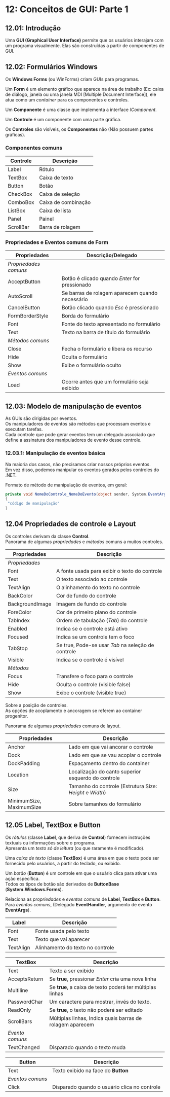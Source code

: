 # 12: Conceitos de GUI: Parte 1

## 12.01: Introdução

Uma **GUI (Graphical User Interface)** permite que os usuários interajam com um programa visualmente. Elas são construídas a partir de componentes de GUI.

## 12.02: Formulários Windows

Os **Windows Forms** (ou WinForms) criam GUIs para programas.

Um **Form** é um elemento gráfico que aparece na área de trabalho (Ex: caixa de diálogo, janela ou uma janela MDI [Multiple Document Interface]), ele atua como um *container* para os componentes e controles.

Um **Componente** é uma classe que implementa a interface *IComponent*.

Um **Controle** é um componente com uma parte gráfica.

Os **Controles** são visíveis, os **Componentes** não (Não possuem partes gráficas).

### Componentes comuns

| Controle  | Descrição           |
| --------- | ------------------- |
| Label     | Rótulo              |
| TextBox   | Caixa de texto      |
| Button    | Botão               |
| CheckBox  | Caixa de seleção    |
| ComboBox  | Caixa de combinação |
| ListBox   | Caixa de lista      |
| Panel     | Painel              |
| ScrollBar | Barra de rolagem    |

### Propriedades e Eventos comuns de Form

| Propriedades          | Descrição/Delegado                              |
| --------------------- | ----------------------------------------------- |
| *Propriedades comuns* |                                                 |
| AcceptButton          | Botão é clicado quando *Enter* for pressionado  |
| AutoScroll            | Se barras de rolagem aparecem quando necessário |
| CancelButton          | Botão clicado quando *Esc* é pressionado        |
| FormBorderStyle       | Borda do formulário                             |
| Font                  | Fonte do texto apresentado no formulário        |
| Text                  | Texto na barra de título do formulário          |
| *Métodos comuns*      |                                                 |
| Close                 | Fecha o formulário e libera os recurso          |
| Hide                  | Oculta o formulário                             |
| Show                  | Exibe o formulário oculto                       |
| *Eventos comuns*      |                                                 |
| Load                  | Ocorre antes que um formulário seja exibido     |

## 12.03: Modelo de manipulação de eventos

As GUIs são dirigidas por eventos.\
Os manipuladores de eventos são métodos que processam eventos e executam tarefas.\
Cada controle que pode gerar eventos tem um delegado associado que define a assinatura dos manipuladores de evento desse controle.

### 12.03.1: Manipulação de eventos básica

Na maioria dos casos, não precisamos criar nossos próprios eventos.\
Em vez disso, podemos manipular os eventos gerados pelos controles do .NET.

Formato de método de manipulação de eventos, em geral:

```csharp
private void NomeDoControle_NomeDoEvento(object sender, System.EventArgs e)
{
 "código de manipulação"
}
```

## 12.04 Propriedades de controle e Layout

Os controles derivam da classe **Control**.\
Panorama de algumas *propriedades* e *métodos* comuns a muitos controles.

| Propriedades    | Descrição                                          |
| --------------- | -------------------------------------------------- |
| *Propriedades*  |                                                    |
| Font            | A fonte usada para exibir o texto do controle      |
| Text            | O texto associado ao controle                      |
| TextAlign       | O alinhamento do texto no controle                 |
| BackColor       | Cor de fundo do controle                           |
| BackgroundImage | Imagem de fundo do controle                        |
| ForeColor       | Cor de primeiro plano do controle                  |
| TabIndex        | Ordem de tabulação (*Tab*) do controle             |
| Enabled         | Indica se o controle está ativo                    |
| Focused         | Indica se um controle tem o foco                   |
| TabStop         | Se true, Pode-se usar *Tab* na seleção de controle |
| Visible         | Indica se o controle é visível                     |
| *Métodos*       |                                                    |
| Focus           | Transfere o foco para o controle                   |
| Hide            | Oculta o controle (visible false)                  |
| Show            | Exibe o controle (visible true)                    |

Sobre a posição de controles.\
As opções de acoplamento e ancoragem se referem ao container progenitor.

Panorama de algumas *propriedades* comuns de layout.

| Propriedades             | Descrição                                                |
| ------------------------ | -------------------------------------------------------- |
| Anchor                   | Lado em que vai ancorar o controle                       |
| Dock                     | Lado em que se vau acoplar o controle                    |
| DockPadding              | Espaçamento dentro do container                          |
| Location                 | Localização do canto superior esquerdo do controle       |
| Size                     | Tamanho do controle (Estrutura Size: *Height* e *Width*) |
| MinimumSize, MaximumSize | Sobre tamanhos do formulário                             |

## 12.05 Label, TextBox e Button

Os *rótulos* (classe **Label**, que deriva de **Control**) fornecem instruções textuais ou informações sobre o programa.  
Apresenta um *texto só de leitura* (ou que raramente é modificado).

Uma *caixa de texto* (classe **TextBox**) é uma área em que o texto pode ser fornecido pelo usuários, a partir do teclado, ou exibido.

Um *botão* (**Button**) é um controle em que o usuário clica para ativar uma ação específica.  
Todos os tipos de botão são derivados de **ButtonBase** (**System.Windows.Forms**).

Relaciona as *propriedades* e *eventos comuns* de **Label**, **TextBox** e **Button**.  
Para *eventos comuns*, (Delegado **EventHandler**, argumento de evento **EventArgs**).

| Label     | Descrição                        |
| --------- | -------------------------------- |
| Font      | Fonte usada pelo texto           |
| Text      | Texto que vai aparecer           |
| TextAlign | Alinhamento do texto no controle |

| TextBox         | Descrição                                                 |
| --------------- | --------------------------------------------------------- |
| Text            | Texto a ser exibido                                       |
| AcceptsReturn   | Se **true**, pressionar *Enter* cria uma nova linha       |
| Multiline       | Se **true**, a caixa de texto poderá ter múltiplas linhas |
| PasswordChar    | Um caractere para mostrar, invés do texto.                |
| ReadOnly        | Se **true**, o texto não poderá ser editado               |
| ScrollBars      | Múltiplas linhas, Indica quais barras de rolagem aparecem |
| *Evento comuns* |                                                           |
| TextChanged     | Disparado quando o texto muda                             |

| Button           | Descrição                                    |
| ---------------- | -------------------------------------------- |
| Text             | Texto exibido na face do **Button**          |
| *Eventos comuns* |                                              |
| Click            | Disparado quando o usuário clica no controle |

